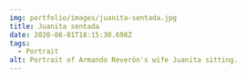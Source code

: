 ```yaml
---
img: portfolio/images/juanita-sentada.jpg
title: Juanita sentada
date: 2020-06-01T18:15:30.698Z
tags:
  - Portrait
alt: Portrait of Armando Reverón's wife Juanita sitting.
---
```

